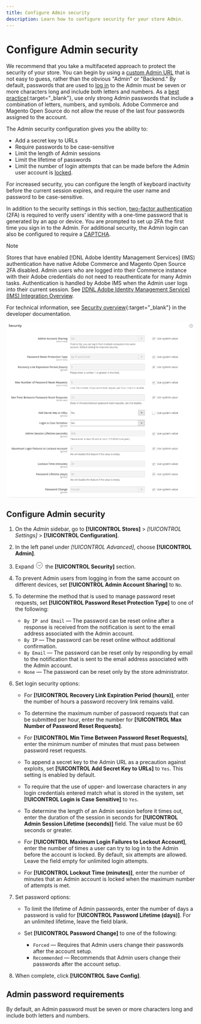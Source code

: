 ```yaml
---
title: Configure Admin security
description: Learn how to configure security for your store Admin.
---
```

# Configure Admin security

We recommend that you take a multifaceted approach to protect the security of your store. You can begin by using a [custom Admin URL](../stores-purchase/store-urls.md#use-a-custom-admin-url) that is not easy to guess, rather than the obvious "Admin" or "Backend." By default, passwords that are used to [log in](../getting-started/admin-signin.md) to the Admin must be seven or more characters long and include both letters and numbers. As a [best practice](https://www.adobe.com/content/dam/cc/en/trust-center/ungated/whitepapers/experience-cloud/adobe-commerce-best-practices-guide.pdf){:target="_blank"}, use only strong Admin passwords that include a combination of letters, numbers, and symbols. Adobe Commerce and Magento Open Source do not allow the reuse of the last four passwords assigned to the account.

The Admin security configuration gives you the ability to:

- Add a secret key to URLs
- Require passwords to be case-sensitive
- Limit the length of Admin sessions
- Limit the lifetime of passwords
- Limit the number of login attempts that can be made before the Admin user account is [locked](permissions-users-all.md#locked-users).

For increased security, you can configure the length of keyboard inactivity before the current session expires, and require the user name and password to be case-sensitive.

In addition to the security settings in this section, [two-factor authentication](security-two-factor-authentication.md) (2FA) is required to verify users' identity with a one-time password that is generated by an app or device. You are prompted to set up 2FA the first time you sign in to the Admin. For additional security, the Admin login can also be configured to require a [CAPTCHA](security-captcha.md).

>[!NOTE]
>
>Stores that have enabled [!DNL Adobe Identity Management Services] (IMS) authentication have native Adobe Commerce and Magento Open Source 2FA disabled. Admin users who are logged into their Commerce instance with their Adobe credentials do not need to reauthenticate for many Admin tasks. Authentication is handled by Adobe IMS when the Admin user logs into their current session. See [[!DNL Adobe Identity Management Service] (IMS) Integration Overview](../getting-started/adobe-ims-integration-overview.md).

For technical information, see [Security overview](https://developer.adobe.com/commerce/php/architecture/basics/security/){:target="_blank"} in the developer documentation.

![Admin security](../configuration-reference/advanced/assets/admin-security.png)<!-- zoom -->

## Configure Admin security

1. On the _Admin_ sidebar, go to **[!UICONTROL Stores]** > _[!UICONTROL Settings]_ > **[!UICONTROL Configuration]**.

1. In the left panel under _[!UICONTROL Advanced]_, choose **[!UICONTROL Admin]**.

1. Expand ![Expansion selector](../assets/icon-display-expand.png) the **[!UICONTROL Security]** section.

1. To prevent Admin users from logging in from the same account on different devices, set **[!UICONTROL Admin Account Sharing]** to `No`.

1. To determine the method that is used to manage password reset requests, set **[!UICONTROL Password Reset Protection Type]** to one of the following:

   - `By IP and Email` — The password can be reset online after a response is received from the notification is sent to the email address associated with the Admin account.
   - `By IP` — The password can be reset online without additional confirmation.
   - `By Email` — The password can be reset only by responding by email to the notification that is sent to the email address associated with the Admin account.
   - `None` — The password can be reset only by the store administrator.

1. Set login security options:

   - For **[!UICONTROL Recovery Link Expiration Period (hours)]**, enter the number of hours a password recovery link remains valid.

   - To determine the maximum number of password requests that can be submitted per hour, enter the number for **[!UICONTROL Max Number of Password Reset Requests]**.

   - For **[!UICONTROL Min Time Between Password Reset Requests]**, enter the minimum number of minutes that must pass between password reset requests.

   - To append a secret key to the Admin URL as a precaution against exploits, set **[!UICONTROL Add Secret Key to URLs]** to `Yes`. This setting is enabled by default.

   - To require that the use of upper- and lowercase characters in any login credentials entered match what is stored in the system, set **[!UICONTROL Login is Case Sensitive]** to `Yes`.

   - To determine the length of an Admin session before it times out, enter the duration of the session in seconds for **[!UICONTROL Admin Session Lifetime (seconds)]** field. The value must be 60 seconds or greater.

   - For **[!UICONTROL Maximum Login Failures to Lockout Account]**, enter the number of times a user can try to log in to the Admin before the account is locked. By default, six attempts are allowed. Leave the field empty for unlimited login attempts.

   - For **[!UICONTROL Lockout Time (minutes)]**, enter the number of minutes that an Admin account is locked when the maximum number of attempts is met.

1. Set password options:

   - To limit the lifetime of Admin passwords, enter the number of days a password is valid for **[!UICONTROL Password Lifetime (days)]**. For an unlimited lifetime, leave the field blank.

   - Set **[!UICONTROL Password Change]** to one of the following:

      - `Forced` — Requires that Admin users change their passwords after the account setup.
      - `Recommended` — Recommends that Admin users change their passwords after the account setup.

1. When complete, click **[!UICONTROL Save Config]**.

## Admin password requirements

By default, an Admin password must be seven or more characters long and include both letters and numbers.
